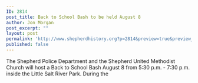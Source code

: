 ```yaml
---
ID: 2814
post_title: Back to School Bash to be held August 8
author: Jon Morgan
post_excerpt: ""
layout: post
permalink: 'http://www.shepherdhistory.org?p=2814&preview=true&preview_id=2814'
published: false
---
```

The Shepherd Police Department and the Shepherd United Methodist Church will host a Back to School Bash August 8 from 5:30 p.m. - 7:30 p.m. inside the Little Salt River Park. During the